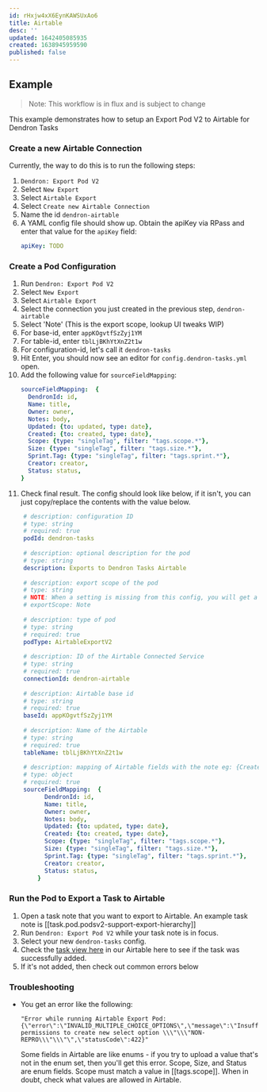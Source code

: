 ```yaml
---
id: rHxjw4xX6EynKAWSUxAo6
title: Airtable
desc: ''
updated: 1642405085935
created: 1638945959590
published: false
---
```


## Example

> Note: This workflow is in flux and is subject to change

This example demonstrates how to setup an Export Pod V2 to Airtable for Dendron Tasks

### Create a new Airtable Connection

Currently, the way to do this is to run the following steps:

1. `Dendron: Export Pod V2`
1. Select `New Export`
1. Select `Airtable Export`
1. Select `Create new Airtable Connection`
1. Name the id `dendron-airtable`
1. A YAML config file should show up. Obtain the apiKey via RPass and enter that value for the `apiKey` field:
    ```yml
    apiKey: TODO
    ```

### Create a Pod Configuration

1. Run `Dendron: Export Pod V2`
1. Select `New Export`
1. Select `Airtable Export`
1. Select the connection you just created in the previous step, `dendron-airtable`
1. Select 'Note' (This is the export scope, lookup UI tweaks WIP)
1. For base-id, enter `appKOgvtfSzZyj1YM`
1. For table-id, enter `tblLjBKhYtXnZ2t1w`
1. For configuration-id, let's call it `dendron-tasks`
1. Hit Enter, you should now see an editor for `config.dendron-tasks.yml` open.
1. Add the following value for `sourceFieldMapping`:
    ```yml
    sourceFieldMapping:  {
      DendronId: id, 
      Name: title,
      Owner: owner,
      Notes: body, 
      Updated: {to: updated, type: date}, 
      Created: {to: created, type: date},
      Scope: {type: "singleTag", filter: "tags.scope.*"},
      Size: {type: "singleTag", filter: "tags.size.*"},
      Sprint.Tag: {type: "singleTag", filter: "tags.sprint.*"},
      Creator: creator,
      Status: status,
    }
    ```
11. Check final result. The config should look like below, if it isn't, you can just copy/replace the contents with the value below.

```yml
    # description: configuration ID
    # type: string
    # required: true
    podId: dendron-tasks
    
    # description: optional description for the pod
    # type: string
    description: Exports to Dendron Tasks Airtable
    
    # description: export scope of the pod
    # type: string
    # NOTE: When a setting is missing from this config, you will get a UI prompt to select a value for that setting while running the export pod. For this particular exportScope setting, if you would rather not be prompted and always have the same exportScope, simply uncomment the line below.
    # exportScope: Note
    
    # description: type of pod
    # type: string
    # required: true
    podType: AirtableExportV2
    
    # description: ID of the Airtable Connected Service
    # type: string
    # required: true
    connectionId: dendron-airtable
    
    # description: Airtable base id
    # type: string
    # required: true
    baseId: appKOgvtfSzZyj1YM
    
    # description: Name of the Airtable
    # type: string
    # required: true
    tableName: tblLjBKhYtXnZ2t1w
    
    # description: mapping of Airtable fields with the note eg: {Created On: created, Notes: body}
    # type: object
    # required: true
    sourceFieldMapping:  {
          DendronId: id, 
          Name: title,
          Owner: owner,
          Notes: body, 
          Updated: {to: updated, type: date}, 
          Created: {to: created, type: date},
          Scope: {type: "singleTag", filter: "tags.scope.*"},
          Size: {type: "singleTag", filter: "tags.size.*"},
          Sprint.Tag: {type: "singleTag", filter: "tags.sprint.*"},
          Creator: creator,
          Status: status,
        }
```

### Run the Pod to Export a Task to Airtable

1. Open a task note that you want to export to Airtable.  An example task note is [[task.pod.podsv2-support-export-hierarchy]]
1. Run `Dendron: Export Pod V2` while your task note is in focus.
1. Select your new `dendron-tasks` config.
1. Check the [task view here](https://airtable.com/appKOgvtfSzZyj1YM/tblLjBKhYtXnZ2t1w/viwzfUhwxGiomaGjt?blocks=hide) in our Airtable here to see if the task was successfully added.
1. If it's not added, then check out common errors below


### Troubleshooting

- You get an error like the following:
    ```
    "Error while running Airtable Export Pod: {\"error\":\"INVALID_MULTIPLE_CHOICE_OPTIONS\",\"message\":\"Insufficient permissions to create new select option \\\"\\\"NON-REPRO\\\"\\\"\",\"statusCode\":422}"
    ```

    Some fields in Airtable are like enums - if you try to upload a value that's not in the enum set, then you'll get this error. Scope, Size, and Status are enum fields. Scope must match a value in [[tags.scope]].  When in doubt, check what values are allowed in Airtable.
